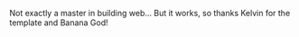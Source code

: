 Not exactly a master in building web... But it works, so thanks Kelvin for the template and Banana God!
